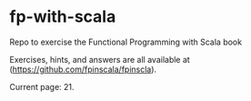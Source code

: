# fp-with-scala
Repo to exercise the Functional Programming with Scala book 

Exercises, hints, and answers are all available at (https://github.com/fpinscala/fpinscla).

Current page: 21.
